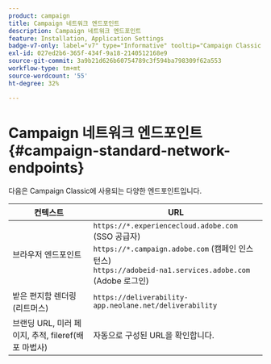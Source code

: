 ```yaml
---
product: campaign
title: Campaign 네트워크 엔드포인트
description: Campaign 네트워크 엔드포인트
feature: Installation, Application Settings
badge-v7-only: label="v7" type="Informative" tooltip="Campaign Classic v7에만 적용"
exl-id: 027ed2b6-365f-434f-9a18-2140512168e9
source-git-commit: 3a9b21d626b60754789c3f594ba798309f62a553
workflow-type: tm+mt
source-wordcount: '55'
ht-degree: 32%

---
```


# Campaign 네트워크 엔드포인트 {#campaign-standard-network-endpoints}



다음은 Campaign Classic에 사용되는 다양한 엔드포인트입니다.

| 컨텍스트 | URL |
|--- |--- |
| 브라우저 엔드포인트 | `https://*.experiencecloud.adobe.com` (SSO 공급자)<br>`https://*.campaign.adobe.com` (캠페인 인스턴스)<br>`https://adobeid-na1.services.adobe.com` (Adobe 로그인) |
| 받은 편지함 렌더링(리트머스) | `https://deliverability-app.neolane.net/deliverability` |
| 브랜딩 URL, 미러 페이지, 추적, fileref(배포 마법사) | 자동으로 구성된 URL을 확인합니다. |
